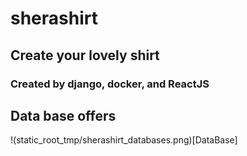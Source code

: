 # sherashirt
## Create your lovely shirt
### Created by django, docker, and ReactJS

## Data base offers
!(static_root_tmp/sherashirt_databases.png)[DataBase]
